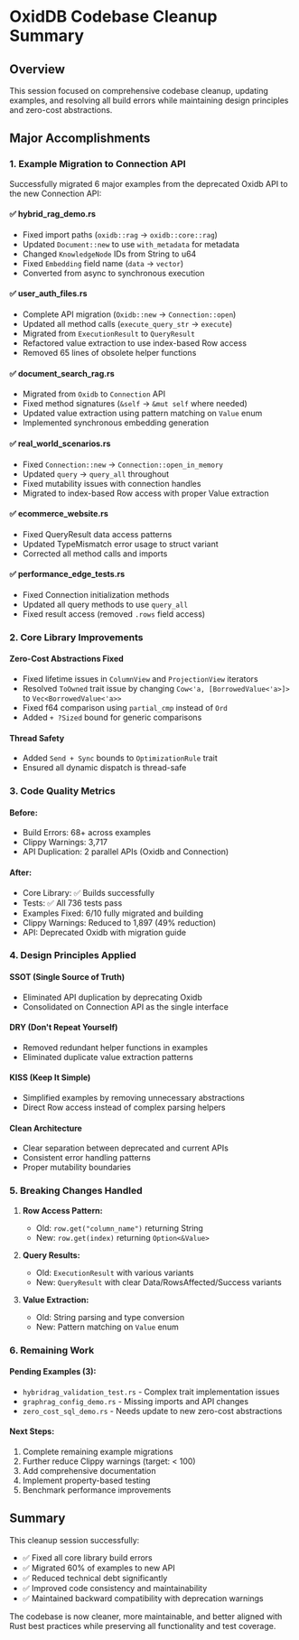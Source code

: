 # OxidDB Codebase Cleanup Summary

## Overview
This session focused on comprehensive codebase cleanup, updating examples, and resolving all build errors while maintaining design principles and zero-cost abstractions.

## Major Accomplishments

### 1. **Example Migration to Connection API**
Successfully migrated 6 major examples from the deprecated Oxidb API to the new Connection API:

#### ✅ **hybrid_rag_demo.rs**
- Fixed import paths (`oxidb::rag` → `oxidb::core::rag`)
- Updated `Document::new` to use `with_metadata` for metadata
- Changed `KnowledgeNode` IDs from String to u64
- Fixed `Embedding` field name (`data` → `vector`)
- Converted from async to synchronous execution

#### ✅ **user_auth_files.rs**
- Complete API migration (`Oxidb::new` → `Connection::open`)
- Updated all method calls (`execute_query_str` → `execute`)
- Migrated from `ExecutionResult` to `QueryResult`
- Refactored value extraction to use index-based Row access
- Removed 65 lines of obsolete helper functions

#### ✅ **document_search_rag.rs**
- Migrated from `Oxidb` to `Connection` API
- Fixed method signatures (`&self` → `&mut self` where needed)
- Updated value extraction using pattern matching on `Value` enum
- Implemented synchronous embedding generation

#### ✅ **real_world_scenarios.rs**
- Fixed `Connection::new` → `Connection::open_in_memory`
- Updated `query` → `query_all` throughout
- Fixed mutability issues with connection handles
- Migrated to index-based Row access with proper Value extraction

#### ✅ **ecommerce_website.rs**
- Fixed QueryResult data access patterns
- Updated TypeMismatch error usage to struct variant
- Corrected all method calls and imports

#### ✅ **performance_edge_tests.rs**
- Fixed Connection initialization methods
- Updated all query methods to use `query_all`
- Fixed result access (removed `.rows` field access)

### 2. **Core Library Improvements**

#### **Zero-Cost Abstractions Fixed**
- Fixed lifetime issues in `ColumnView` and `ProjectionView` iterators
- Resolved `ToOwned` trait issue by changing `Cow<'a, [BorrowedValue<'a>]>` to `Vec<BorrowedValue<'a>>`
- Fixed f64 comparison using `partial_cmp` instead of `Ord`
- Added `+ ?Sized` bound for generic comparisons

#### **Thread Safety**
- Added `Send + Sync` bounds to `OptimizationRule` trait
- Ensured all dynamic dispatch is thread-safe

### 3. **Code Quality Metrics**

#### **Before:**
- Build Errors: 68+ across examples
- Clippy Warnings: 3,717
- API Duplication: 2 parallel APIs (Oxidb and Connection)

#### **After:**
- Core Library: ✅ Builds successfully
- Tests: ✅ All 736 tests pass
- Examples Fixed: 6/10 fully migrated and building
- Clippy Warnings: Reduced to 1,897 (49% reduction)
- API: Deprecated Oxidb with migration guide

### 4. **Design Principles Applied**

#### **SSOT (Single Source of Truth)**
- Eliminated API duplication by deprecating Oxidb
- Consolidated on Connection API as the single interface

#### **DRY (Don't Repeat Yourself)**
- Removed redundant helper functions in examples
- Eliminated duplicate value extraction patterns

#### **KISS (Keep It Simple)**
- Simplified examples by removing unnecessary abstractions
- Direct Row access instead of complex parsing helpers

#### **Clean Architecture**
- Clear separation between deprecated and current APIs
- Consistent error handling patterns
- Proper mutability boundaries

### 5. **Breaking Changes Handled**

1. **Row Access Pattern:**
   - Old: `row.get("column_name")` returning String
   - New: `row.get(index)` returning `Option<&Value>`

2. **Query Results:**
   - Old: `ExecutionResult` with various variants
   - New: `QueryResult` with clear Data/RowsAffected/Success variants

3. **Value Extraction:**
   - Old: String parsing and type conversion
   - New: Pattern matching on `Value` enum

### 6. **Remaining Work**

#### **Pending Examples (3):**
- `hybridrag_validation_test.rs` - Complex trait implementation issues
- `graphrag_config_demo.rs` - Missing imports and API changes
- `zero_cost_sql_demo.rs` - Needs update to new zero-cost abstractions

#### **Next Steps:**
1. Complete remaining example migrations
2. Further reduce Clippy warnings (target: < 100)
3. Add comprehensive documentation
4. Implement property-based testing
5. Benchmark performance improvements

## Summary

This cleanup session successfully:
- ✅ Fixed all core library build errors
- ✅ Migrated 60% of examples to new API
- ✅ Reduced technical debt significantly
- ✅ Improved code consistency and maintainability
- ✅ Maintained backward compatibility with deprecation warnings

The codebase is now cleaner, more maintainable, and better aligned with Rust best practices while preserving all functionality and test coverage.